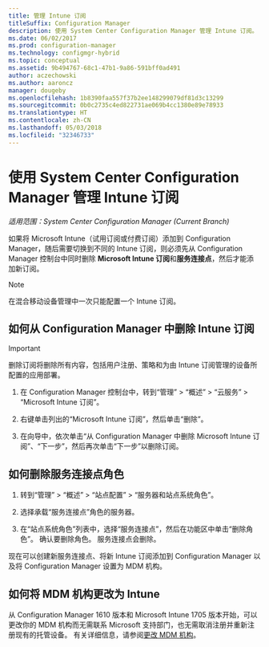 ```yaml
---
title: 管理 Intune 订阅
titleSuffix: Configuration Manager
description: 使用 System Center Configuration Manager 管理 Intune 订阅。
ms.date: 06/02/2017
ms.prod: configuration-manager
ms.technology: configmgr-hybrid
ms.topic: conceptual
ms.assetid: 9b494767-68c1-47b1-9a86-591bff0ad491
author: aczechowski
ms.author: aaroncz
manager: dougeby
ms.openlocfilehash: 1b8390faa557f37b2ee148299079df81d3c13299
ms.sourcegitcommit: 0b0c2735c4ed822731ae069b4cc1380e89e78933
ms.translationtype: HT
ms.contentlocale: zh-CN
ms.lasthandoff: 05/03/2018
ms.locfileid: "32346733"
---
```

# <a name="manage-an-intune-subscription-associated-with-system-center-configuration-manager"></a>使用 System Center Configuration Manager 管理 Intune 订阅

*适用范围：System Center Configuration Manager (Current Branch)*

如果将 Microsoft Intune（试用订阅或付费订阅）添加到 Configuration Manager，随后需要切换到不同的 Intune 订阅，则必须先从 Configuration Manager 控制台中同时删除 **Microsoft Intune 订阅**和**服务连接点**，然后才能添加新订阅。

> [!NOTE]
> 在混合移动设备管理中一次只能配置一个 Intune 订阅。

## <a name="how-to-delete-an-intune-subscription-from-configuration-manager"></a>如何从 Configuration Manager 中删除 Intune 订阅

> [!IMPORTANT]
>  删除订阅将删除所有内容，包括用户注册、策略和为由 Intune 订阅管理的设备所配置的应用部署。

1.  在 Configuration Manager 控制台中，转到“管理” > “概述” > “云服务” > “Microsoft Intune 订阅”。

2.  右键单击列出的“Microsoft Intune 订阅”，然后单击“删除”。

3.   在向导中，依次单击“从 Configuration Manager 中删除 Microsoft Intune 订阅”、“下一步”，然后再次单击“下一步”以删除订阅。


## <a name="how-to-remove-the-service-connection-point-role"></a>如何删除服务连接点角色

1.  转到“管理” > “概述” > “站点配置” > “服务器和站点系统角色”。

2.  选择承载“服务连接点”角色的服务器。

3.  在“站点系统角色”列表中，选择“服务连接点”，然后在功能区中单击“删除角色”。 确认要删除角色。 服务连接点会删除。

现在可以创建新服务连接点、将新 Intune 订阅添加到 Configuration Manager 以及将 Configuration Manager 设置为 MDM 机构。

## <a name="how-to-change-mdm-authority-to-intune"></a>如何将 MDM 机构更改为 Intune
从 Configuration Manager 1610 版本和 Microsoft Intune 1705 版本开始，可以更改你的 MDM 机构而无需联系 Microsoft 支持部门，也无需取消注册并重新注册现有的托管设备。 有关详细信息，请参阅[更改 MDM 机构](/sccm/mdm/deploy-use/change-mdm-authority)。
